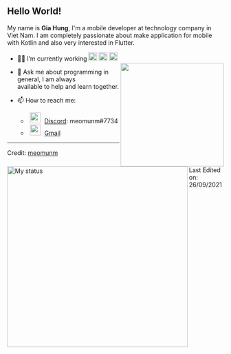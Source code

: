 ## Hello World!



My name is **Gia Hung**, I'm a mobile developer at technology company in Viet Nam.
I am completely passionate about make application for mobile with Kotlin and also very interested in Flutter.

<img  style="margin-top:25px" align= "right" width= "240" src= "https://pa1.narvii.com/6580/8098c6e9207376889eeb0532d9f5a0723c4d73f5_hq.gif" />


- 👨‍💻 I’m currently working <img height="20" src="https://encrypted-tbn0.gstatic.com/images?q=tbn:ANd9GcSJyUEdgRMkgGHbaXMK2A0Kt5FiShIMV1xvRF8DVa90FKYNe6GAGqcb9E4tgqHw1tTpCuc&usqp=CAU"></code>
<img height="20" src="https://sdtimes.com/wp-content/uploads/2018/02/pCfEzr6L_400x400.png"></code>
<img height="20" src="https://encrypted-tbn0.gstatic.com/images?q=tbn:ANd9GcRRNFIf3IyAeNtZsqPvioN7cba7o7s3EvSFsxRiVdnr0WislaXrW23T6WRB0ujHgaAuKsU&usqp=CAU"></code>

- 💬 Ask me about programming in general, I am always <br> available to help and learn together.

- 📫 How to reach me: 
   - <a><img style="padding:0px 5px 0px 5px" height="25" width="25" src="https://cdn.logojoy.com/wp-content/uploads/20210422095037/discord-mascot.png"> [Discord](https://discord.com/): meomunm#7734 </a>
   - <img style="padding:0px 5px 0px 5px" height="25" width="25" src="https://www.pnglib.com/wp-content/uploads/2021/02/red-email_60208907394db.png" > [Gmail](mailto:giahungtran1996@gmail.com)

<img title="My status" align="left" heigth="320" width="420" src="https://github-readme-stats.vercel.app/api?username=meomunm&hide=issues&count_private=true&icon_color=871486&title_color=000000&bg_color=ffffff&show_icons=true)"
/>


----
Credit: [meomunm](https://github.com/meomunm)

Last Edited on: 26/09/2021

